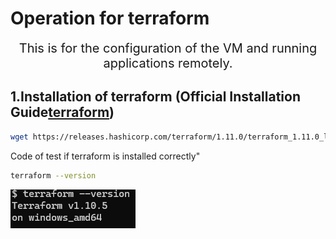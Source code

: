 # Operation for terraform

<div align="center">
  <span style="font-size:20px;">This is for the configuration of the VM and running applications remotely.</span>
</div>

## 1.Installation of terraform (Official Installation Guide[terraform](https://developer.hashicorp.com/terraform/install))

```bash
wget https://releases.hashicorp.com/terraform/1.11.0/terraform_1.11.0_linux_amd64.zip
```

Code of test if terraform is installed correctly"
```bash
terraform --version
```
![photo](https://github.com/BGD23-xin/DE_PIPELINE_TERRAFORM_GCP_DBT_LookerStudio/blob/operations/photos/terraform_version.png)